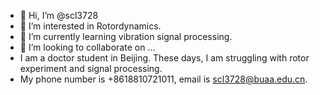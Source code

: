 - 👋 Hi, I’m @scl3728
- 👀 I’m interested in Rotordynamics.
- 🌱 I’m currently learning vibration signal processing.
- 💞️ I’m looking to collaborate on ...
-  I am a doctor student in Beijing. These days, I am struggling with rotor experiment and signal processing.
-  My phone number is +8618810721011, email is scl3728@buaa.edu.cn. 

<!---
scl3728/scl3728 is a ✨ special ✨ repository because its `README.md` (this file) appears on your GitHub profile.
You can click the Preview link to take a look at your changes.
--->
